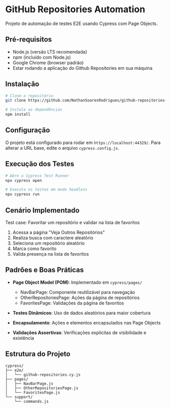 # GitHub Repositories Automation

Projeto de automação de testes E2E usando Cypress com Page Objects.

## Pré-requisitos

- Node.js (versão LTS recomendada)
- npm (incluído com Node.js)
- Google Chrome (browser padrão)
- Estar rodando a aplicação do Github Repositories em sua máquina

## Instalação

```bash
# Clone o repositório
git clone https://github.com/NathanSoaresRodrigues/github-repositories-automation.git

# Instale as dependências
npm install
```

## Configuração

O projeto está configurado para rodar em `https://localhost:44329/`. Para alterar a URL base, edite o arquivo `cypress.config.js`.

## Execução dos Testes

```bash
# Abre o Cypress Test Runner
npx cypress open

# Executa os testes em modo headless
npx cypress run
```

## Cenário Implementado

Test case: Favoritar um repositório e validar na lista de favoritos
1. Acessa a página "Veja Outros Repositórios"
2. Realiza busca com caractere aleatório
3. Seleciona um repositório aleatório
4. Marca como favorito
5. Valida presença na lista de favoritos

## Padrões e Boas Práticas

- **Page Object Model (POM)**: Implementado em `cypress/pages/`
  - NavBarPage: Componente reutilizável para navegação
  - OtherRepositoriesPage: Ações da página de repositórios
  - FavoritesPage: Validações da página de favoritos

- **Testes Dinâmicos**: Uso de dados aleatórios para maior cobertura
- **Encapsulamento**: Ações e elementos encapsulados nas Page Objects
- **Validações Assertivas**: Verificações explícitas de visibilidade e existência

## Estrutura do Projeto

```
cypress/
├── e2e/
│   └── github-repositories.cy.js
├── pages/
│   ├── NavBarPage.js
│   ├── OtherRepositoriesPage.js
│   └── FavoritesPage.js
└── support/
    └── commands.js
```